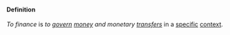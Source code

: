 #### Definition

*To finance* is *to [govern](https://github.com/gcassel/Modular-Organizing-Terminology/blob/master/terms/govern.md) [money](https://github.com/gcassel/Modular-Organizing-Terminology/blob/master/terms/money.md) and monetary [transfers](https://github.com/gcassel/Modular-Organizing-Terminology/blob/master/terms/transfer.md)* in a [specific](https://github.com/gcassel/Modular-Organizing-Terminology/blob/master/terms/specific.md) [context](https://github.com/gcassel/Modular-Organizing-Terminology/blob/master/terms/context.md). 
